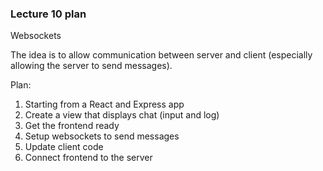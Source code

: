 ### Lecture 10 plan

Websockets

The idea is to allow communication between server and client
(especially allowing the server to send messages).


Plan:

1. Starting from a React and Express app
2. Create a view that displays chat (input and log)
3. Get the frontend ready
4. Setup websockets to send messages 
5. Update client code
6. Connect frontend to the server